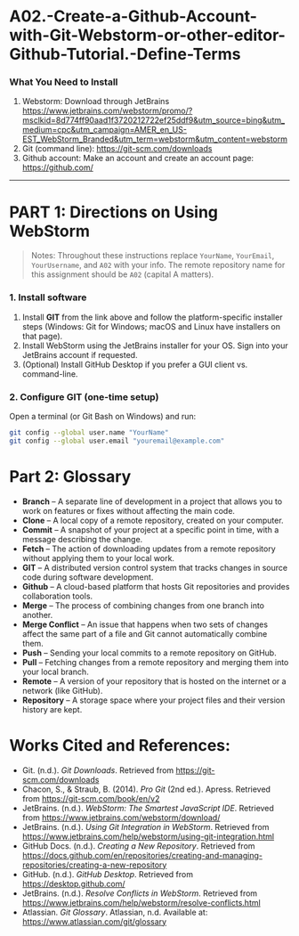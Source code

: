 # A02.-Create-a-Github-Account-with-Git-Webstorm-or-other-editor-Github-Tutorial.-Define-Terms
### What You Need to Install
1. Webstorm: Download through JetBrains https://www.jetbrains.com/webstorm/promo/?msclkid=8d774ff90aad1f3720212722ef25ddf9&utm_source=bing&utm_medium=cpc&utm_campaign=AMER_en_US-EST_WebStorm_Branded&utm_term=webstorm&utm_content=webstorm
2. Git (command line): https://git-scm.com/downloads
3. Github account: Make an account and create an account page: https://github.com/

---

# PART 1: Directions on Using WebStorm

> Notes: Throughout these instructions replace `YourName`, `YourEmail`, `YourUsername`, and `A02` with your info. The remote repository name for this assignment should be `A02` (capital A matters).

### 1. Install software
1. Install **GIT** from the link above and follow the platform-specific installer steps (Windows: Git for Windows; macOS and Linux have installers on that page).  
2. Install WebStorm using the JetBrains installer for your OS. Sign into your JetBrains account if requested.  
3. (Optional) Install GitHub Desktop if you prefer a GUI client vs. command-line.

### 2. Configure **GIT** (one-time setup)
Open a terminal (or Git Bash on Windows) and run:
```bash
git config --global user.name "YourName"
git config --global user.email "youremail@example.com"
```


# Part 2: Glossary  

- **Branch** – A separate line of development in a project that allows you to work on features or fixes without affecting the main code.  
- **Clone** – A local copy of a remote repository, created on your computer.  
- **Commit** – A snapshot of your project at a specific point in time, with a message describing the change.  
- **Fetch** – The action of downloading updates from a remote repository without applying them to your local work.  
- **GIT** – A distributed version control system that tracks changes in source code during software development.  
- **Github** – A cloud-based platform that hosts Git repositories and provides collaboration tools.  
- **Merge** – The process of combining changes from one branch into another.  
- **Merge Conflict** – An issue that happens when two sets of changes affect the same part of a file and Git cannot automatically combine them.  
- **Push** – Sending your local commits to a remote repository on GitHub.  
- **Pull** – Fetching changes from a remote repository and merging them into your local branch.  
- **Remote** – A version of your repository that is hosted on the internet or a network (like GitHub).  
- **Repository** – A storage space where your project files and their version history are kept.

# Works Cited and References:
- Git. (n.d.). *Git Downloads*. Retrieved from https://git-scm.com/downloads  
- Chacon, S., & Straub, B. (2014). *Pro Git* (2nd ed.). Apress. Retrieved from https://git-scm.com/book/en/v2  
- JetBrains. (n.d.). *WebStorm: The Smartest JavaScript IDE*. Retrieved from https://www.jetbrains.com/webstorm/download/  
- JetBrains. (n.d.). *Using Git Integration in WebStorm*. Retrieved from https://www.jetbrains.com/help/webstorm/using-git-integration.html  
- GitHub Docs. (n.d.). *Creating a New Repository*. Retrieved from https://docs.github.com/en/repositories/creating-and-managing-repositories/creating-a-new-repository  
- GitHub. (n.d.). *GitHub Desktop*. Retrieved from https://desktop.github.com/  
- JetBrains. (n.d.). *Resolve Conflicts in WebStorm*. Retrieved from https://www.jetbrains.com/help/webstorm/resolve-conflicts.html
- Atlassian. *Git Glossary*. Atlassian, n.d. Available at: https://www.atlassian.com/git/glossary  
